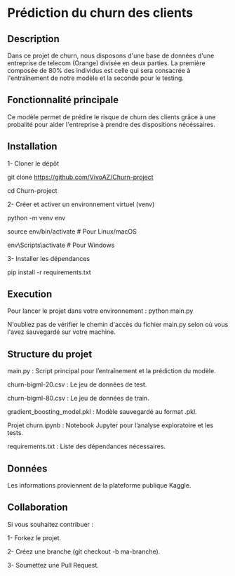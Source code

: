 # Prédiction du churn des clients 

## Description 

Dans ce projet de churn, nous disposons d'une base de données d'une entreprise de telecom (Orange) divisée en deux parties. 
La première composée de 80% des individus est celle qui sera consacrée à l'entraînement de notre modèle et la seconde pour le testing. 

## Fonctionnalité principale 

Ce modèle permet de prédire le risque de churn des clients grâce à une probalité pour aider l'entreprise à prendre des dispositions nécéssaires. 

## Installation 

1- Cloner le dépôt 

git clone https://github.com/VivoAZ/Churn-project 

cd Churn-project 

2- Créer et activer un environnement virtuel (venv) 

python -m venv env 

source env/bin/activate  # Pour Linux/macOS 

env\Scripts\activate     # Pour Windows

3- Installer les dépendances 

pip install -r requirements.txt 

## Execution 

Pour lancer le projet dans votre environnement : 
python main.py

N'oubliez pas de vérifier le chemin d'accès du fichier main.py selon où vous l'avez sauvegardé sur votre machine. 

## Structure du projet 

main.py : Script principal pour l’entraînement et la prédiction du modèle. 

churn-bigml-20.csv : Le jeu de données de test. 

churn-bigml-80.csv : Le jeu de données de train. 

gradient_boosting_model.pkl : Modèle sauvegardé au format .pkl. 

Projet churn.ipynb : Notebook Jupyter pour l’analyse exploratoire et les tests. 

requirements.txt : Liste des dépendances nécessaires. 

## Données 

Les informations proviennent de la plateforme publique Kaggle. 

## Collaboration 

Si vous souhaitez contribuer :

1- Forkez le projet. 

2- Créez une branche (git checkout -b ma-branche). 

3- Soumettez une Pull Request. 















